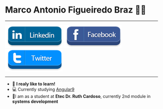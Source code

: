 

<!--
### Hi there 👋
**devMarcoAntonio/devMarcoAntonio** is a ✨ _special_ ✨ repository because its `README.md` (this file) appears on your GitHub profile.

Here are some ideas to get you started:

- 🔭 I’m currently working on ...
- 🌱 I’m currently learning ...
- 👯 I’m looking to collaborate on ...
- 🤔 I’m looking for help with ...
- 💬 Ask me about ...
- 📫 How to reach me: ...
- 😄 Pronouns: ...
- ⚡ Fun fact: ...
-->

# Marco Antonio Figueiredo Braz :man_technologist:

___

[<img src="https://github.com/devMarcoAntonio/logos/blob/master/3d-tabbed-icons-Creative_Nerds/linkedin.png">](https://www.linkedin.com/in/marco-antonio-figueiredo-braz-11ba1131/)
[<img src="https://github.com/devMarcoAntonio/logos/blob/master/3d-tabbed-icons-Creative_Nerds/facebook.png">](https://www.facebook.com/figueiredobraz)
[<img src="https://github.com/devMarcoAntonio/logos/blob/master/3d-tabbed-icons-Creative_Nerds/twitter.png">](https://twitter.com/MarcoAn71036929)


___

- 📖 **I realy like to learn!**
- 💻 Currently studying [Angular9](https://www.udemy.com/)
- 🏫I am as a student at **Etec Dr. Ruth Cardoso**, currently 2nd module in **systems development** 
